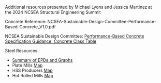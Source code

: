 Additional resources presented by Michael Lyons and Jessica Martinez at the 2024 NCSEA Structural Engineering Summit

Concrete Reference: NCSEA-Sustainable-Design-Committee-Performance-Based-Concrete_V1.0.pdf

NCSEA Sustainable Design Committee:  [Performance-Based Concrete Specification Guidance: Concrete Class Table](https://www.ncsea.com/app/uploads/2024/09/NCSEA-Sustainable-Design-Committee-Performance-Based-Concrete_V1.0.pdf)

Steel Resources:
- [Summary of EPDs and Graphs](https://1drv.ms/x/s!AqOsco29_y-ygf5ZIXZD8EqrmeOlfw?e=JPjryM)
- Plate Mills [Map](https://maps.app.goo.gl/T6nYVZjvLfEGDGKG8)
- HSS Producers [Map](https://maps.app.goo.gl/n7nuw8AQzPD5EYcN6)
- Hot Rolled Mills [Map](https://maps.app.goo.gl/n7nuw8AQzPD5EYcN6)

